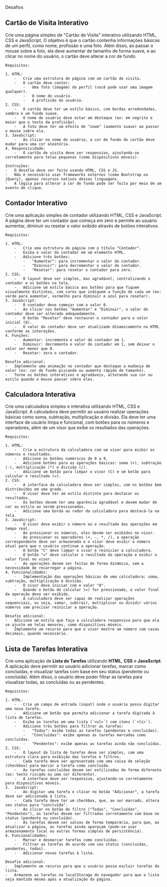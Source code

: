 ﻿ Desafios

## Cartão de Visita Interativo
Crie uma página simples de "Cartão de Visita" interativo utilizando HTML, CSS e JavaScript. O objetivo é que o cartão contenha informações básicas de um perfil, como nome, profissão e uma foto. Além disso, ao passar o mouse sobre a foto, ela deve aumentar de tamanho de forma suave, e ao clicar no nome do usuário, o cartão deve alterar a cor de fundo.

	Requisitos:

	1. HTML:
	    -   Crie uma estrutura de página com um cartão de visita.
	    -   O cartão deve conter:
	        -   Uma foto (imagem) do perfil (você pode usar uma imagem qualquer).
	        -   O nome do usuário.
	        -   A profissão do usuário.
	2. CSS:
	    -   O cartão deve ter um estilo básico, com bordas arredondadas, sombra e um fundo suave.
	    -   O nome do usuário deve estar em destaque (ex: em negrito e maior que o texto da profissão).
	    -   A foto deve ter um efeito de "zoom" (aumento suave) ao passar o mouse sobre ela.
	3. JavaScript:
	    -   Ao clicar no nome do usuário, a cor de fundo do cartão deve mudar para uma cor aleatória.
	4. Responsividade:
	    -   O cartão de visita deve ser responsivo, ajustando-se corretamente para telas pequenas (como dispositivos móveis).

	Instruções:
	-   O desafio deve ser feito usando HTML, CSS e JS.
	-   Não é necessário usar frameworks externos (como Bootstrap ou jQuery), apenas recursos nativos dessas linguagens.
	-   A lógica para alterar a cor de fundo pode ser feita por meio de um evento de clique.

## Contador Interativo

Crie uma aplicação simples de contador utilizando HTML, CSS e JavaScript. A página deve ter um contador que começa em zero e permite ao usuário aumentar, diminuir ou resetar o valor exibido através de botões interativos.

	Requisitos:

	1. HTML:
	    -   Crie uma estrutura de página com o título "Contador".
	    -   Exiba o valor do contador em um elemento HTML.
	    -   Adicione três botões:
	        -   "Aumentar": para incrementar o valor do contador.
	        -   "Diminuir": para decrementar o valor do contador.
	        -   "Resetar": para resetar o contador para zero.
	2. CSS:	    
	    -   O layout deve ser simples, mas agradável, centralizando o contador e os botões na tela.
	    -   Adicione um estilo básico aos botões para que fiquem visualmente distintos, com cores que indiquem a função de cada um (ex: verde para aumentar, vermelho para diminuir e azul para resetar).
	3. JavaScript:	    
	    -   O contador deve começar com o valor 0.
	    -   Ao clicar nos botões "Aumentar" e "Diminuir", o valor do contador deve ser alterado adequadamente.
	    -   O botão "Resetar" deve restaurar o contador para o valor inicial (0).
	    -   O valor do contador deve ser atualizado dinamicamente no HTML conforme as interações.
	4. Funções:	    
	    -   Aumentar: incrementa o valor do contador em 1.
	    -   Diminuir: decrementa o valor do contador em 1, sem deixar o valor ser menor que 0.
	    -   Resetar: zera o contador.

	Desafio adicional:
	-   Implemente uma animação no contador que destaque a mudança de valor (ex: cor de fundo piscando ou aumento rápido de tamanho).
	-   Torne os botões interativos e agradáveis, alterando sua cor ou estilo quando o mouse passar sobre eles.

## Calculadora Interativa
Crie uma calculadora simples e interativa utilizando HTML, CSS e JavaScript. A calculadora deve permitir ao usuário realizar operações básicas como soma, subtração, multiplicação e divisão. Ela deve ter uma interface de usuário limpa e funcional, com botões para os números e operadores, além de um visor que exibe os resultados das operações.

	Requisitos:

	1. HTML:
	    -   Crie a estrutura da calculadora com um visor para exibir os números e resultados.
	    -   Adicione os botões numéricos de 0 a 9.
	    -   Adicione botões para as operações básicas: soma (+), subtração (-), multiplicação (*) e divisão (/).
	    -   Adicione um botão para limpar o visor (C) e um botão para calcular o resultado (=).
	2. CSS:	    
	    -   A interface da calculadora deve ser simples, com os botões bem distribuídos em uma grade.
	    -   O visor deve ter um estilo distinto para destacar os resultados.
	    -   Os botões devem ter uma aparência agradável e devem mudar de cor ou estilo ao serem pressionados.
	    -   Adicione uma borda ao redor da calculadora para destacá-la na tela.
	3. JavaScript:
	    -   O visor deve exibir o número ou o resultado das operações em tempo real.
	    -   Ao pressionar os números, eles devem ser exibidos no visor.
	    -   Ao pressionar os operadores (+, -, *, /), a operação correspondente deve ser armazenada e o visor deve exibir o número atual para que o usuário continue a operação.
	    -   O botão "C" deve limpar o visor e reiniciar a calculadora.
	    -   O botão "=" deve calcular o resultado da operação e exibir o valor final no visor.
	    -   As operações devem ser feitas de forma dinâmica, sem a necessidade de recarregar a página.
	4. Funcionalidades:	    
	    -   Implementação das operações básicas de uma calculadora: soma, subtração, multiplicação e divisão.
	    -   O visor deve iniciar com o valor "0".
	    -   Quando o botão de calcular (=) for pressionado, o valor final da operação deve ser exibido.
	    -   A calculadora deve ser capaz de realizar operações sequenciais, ou seja, somar, subtrair, multiplicar ou dividir vários números sem precisar reiniciar a operação.

	Desafio adicional:
	-   Adicione um estilo que faça a calculadora responsiva para que ela se ajuste em telas menores, como dispositivos móveis.
	-   Implemente um recurso para que o visor mostre um número com casas decimais, quando necessário.

## Lista de Tarefas Interativa

Crie uma aplicação de **Lista de Tarefas** utilizando **HTML**, **CSS** e **JavaScript**. A aplicação deve permitir ao usuário adicionar tarefas, marcar como concluídas, e visualizar tarefas com base em seu status (pendente ou concluída). Além disso, o usuário deve poder filtrar as tarefas para visualizar todas, as concluídas ou as pendentes.

	Requisitos:

	1. HTML:	    
	    -   Crie um campo de entrada (input) onde o usuário possa digitar uma nova tarefa.
	    -   Adicione um botão que permita adicionar a tarefa digitada à lista de tarefas.
	    -   Exiba as tarefas em uma lista (`<ul>`) com itens (`<li>`).
	    -   Adicione três botões para filtrar as tarefas:
	        -   "Todas": exibe todas as tarefas (pendentes e concluídas).
	        -   "Concluídas": exibe apenas as tarefas marcadas como concluídas.
	        -   "Pendentes": exibe apenas as tarefas ainda não concluídas.
	2. CSS:	    
	    -   O layout da lista de tarefas deve ser simples, com uma estrutura clara para exibição das tarefas e filtros.
	    -   Cada tarefa deve ser apresentada com uma caixa de seleção (checkbox) para marcar a tarefa como concluída.
	    -   As tarefas concluídas devem ser estilizadas de forma diferente (ex: texto riscado ou uma cor diferente).
	    -   A interface deve ser responsiva, ajustando-se corretamente para dispositivos móveis.
	3.  JavaScript:	    
	    -   Ao digitar uma tarefa e clicar no botão "Adicionar", a tarefa deve ser adicionada à lista.
	    -   Cada tarefa deve ter um checkbox, que, ao ser marcado, altera seu status para "concluída".
	    -   Ao clicar no botão de filtro ("Todas", "Concluídas", "Pendentes"), as tarefas devem ser filtradas corretamente com base no status (pendente ou concluída).
	    -   As tarefas devem ser salvas de forma temporária, para que, ao atualizar a página, as tarefas ainda apareçam (pode-se usar armazenamento local ou outras formas simples de persistência).
	4. Funcionalidades:
	    -   Marcar e desmarcar tarefas como concluídas.
	    -   Filtrar as tarefas de acordo com seu status (concluídas, pendentes, todas).
	    -   Adicionar novas tarefas à lista.

	Desafio adicional:
	-   Implemente um recurso para que o usuário possa excluir tarefas da lista.
	-   Armazene as tarefas no localStorage do navegador para que a lista seja mantida mesmo após a atualização da página.
